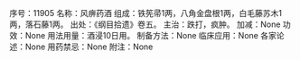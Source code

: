 序号：11905
名称：风痹药酒
组成：铁筅帚1两，八角金盘根1两，白毛藤苏木1两，落石藤1两。
出处：《纲目拾遗》卷五。
主治：跌打，疯肿。
加减：None
功效：None
用法用量：酒浸10日用。
制备方法：None
临床应用：None
各家论述：None
用药禁忌：None
附注：None
